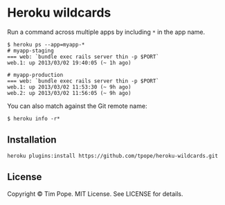 # Heroku wildcards

Run a command across multiple apps by including `*` in the app name.

    $ heroku ps --app=myapp-*
    # myapp-staging
    === web: `bundle exec rails server thin -p $PORT`
    web.1: up 2013/03/02 19:40:05 (~ 1h ago)

    # myapp-production
    === web: `bundle exec rails server thin -p $PORT`
    web.1: up 2013/03/02 11:53:30 (~ 9h ago)
    web.2: up 2013/03/02 11:56:05 (~ 9h ago)

You can also match against the Git remote name:

    $ heroku info -r*

## Installation

    heroku plugins:install https://github.com/tpope/heroku-wildcards.git

## License

Copyright © Tim Pope.  MIT License.  See LICENSE for details.
